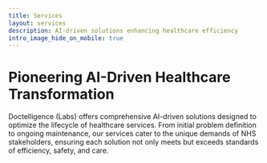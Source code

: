 ```yaml
---
title: Services
layout: services
description: AI-driven solutions enhancing healthcare efficiency
intro_image_hide_on_mobile: true
---
```


# Pioneering AI-Driven Healthcare Transformation

Doctelligence (Labs) offers comprehensive AI-driven solutions designed to optimize the lifecycle of healthcare services. From initial problem definition to ongoing maintenance, our services cater to the unique demands of NHS stakeholders, ensuring each solution not only meets but exceeds standards of efficiency, safety, and care.
